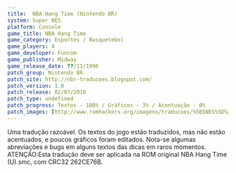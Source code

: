 ```yaml
---
title:  NBA Hang Time (Nintendo BR)
system: Super NES
platform: Console
game_title: NBA Hang Time
game_category: Esportes / Basquetebol
game_players: 4
game_developer: Funcom
game_publisher: Midway
game_release_date: ??/11/1996
patch_group: Nintendo BR
patch_site: http://nbr-traducoes.blogspot.com/
patch_version: 1.0
patch_release: 02/07/2010
patch_type: undefined
patch_progress: Textos - 100% / Gráficos - 3% / Acentuação - 0%
patch_images: [http://www.romhackers.org/imagens/traducoes/%5BSNES%5D%20NBA%20Hang%20Time%20-%20Nintendo%20BR%20-%201.png,http://www.romhackers.org/imagens/traducoes/%5BSNES%5D%20NBA%20Hang%20Time%20-%20Nintendo%20BR%20-%202.png,http://www.romhackers.org/imagens/traducoes/%5BSNES%5D%20NBA%20Hang%20Time%20-%20Nintendo%20BR%20-%203.png]
---
```

Uma tradução razoável. Os textos do jogo estão traduzidos, mas não estão acentuados, e poucos gráficos foram editados. Nota-se algumas abreviações e bugs em alguns textos das dicas em raros momentos. ATENÇÃO:Esta tradução deve ser aplicada na ROM original NBA Hang Time (U).smc, com CRC32 262CE76B.